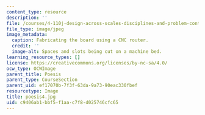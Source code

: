 ```yaml
---
content_type: resource
description: ''
file: /courses/4-110j-design-across-scales-disciplines-and-problem-contexts-spring-2013/c9406ab1bbf5f1aac7f8d025746cfc65_poesis4.jpg
file_type: image/jpeg
image_metadata:
  caption: Fabricating the board using a CNC router.
  credit: ''
  image-alt: Spaces and slots being cut on a machine bed.
learning_resource_types: []
license: https://creativecommons.org/licenses/by-nc-sa/4.0/
ocw_type: OCWImage
parent_title: Poesis
parent_type: CourseSection
parent_uid: ef17070b-7f3f-63da-9a73-90eac330fbef
resourcetype: Image
title: poesis4.jpg
uid: c9406ab1-bbf5-f1aa-c7f8-d025746cfc65
---
```

